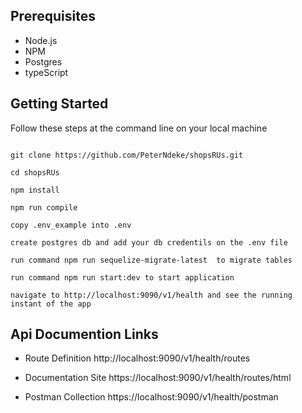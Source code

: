 ## Prerequisites

- Node.js
- NPM
- Postgres
- typeScript

## Getting Started

Follow these steps at the command line on your local machine

```

git clone https://github.com/PeterNdeke/shopsRUs.git

cd shopsRUs

npm install

npm run compile

copy .env_example into .env

create postgres db and add your db credentils on the .env file

run command npm run sequelize-migrate-latest  to migrate tables

run command npm run start:dev to start application

navigate to http://localhost:9090/v1/health and see the running instant of the app
```

## Api Documention Links

- Route Definition http://localhost:9090/v1/health/routes

- Documentation Site https://localhost:9090/v1/health/routes/html

- Postman Collection https://localhost:9090/v1/health/postman
